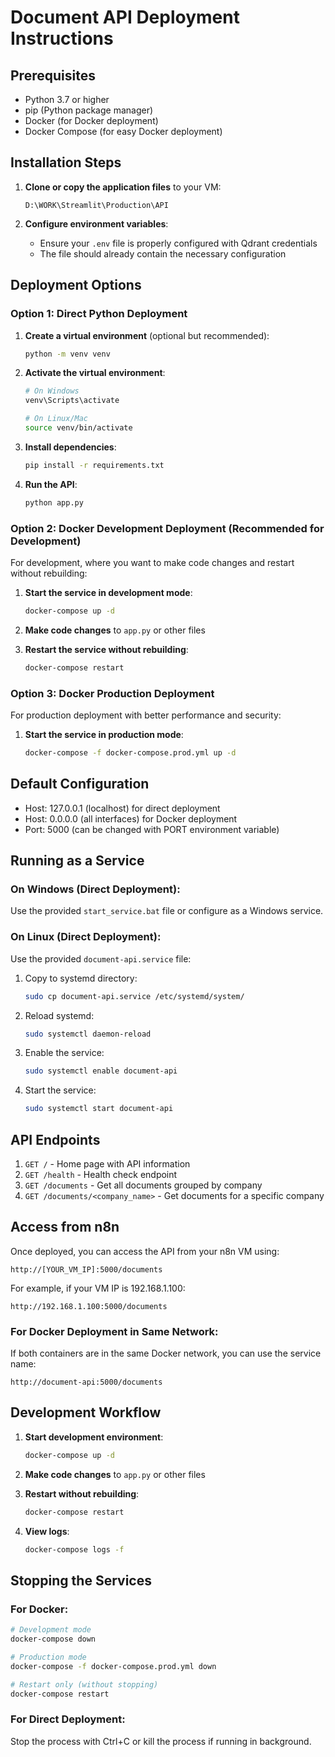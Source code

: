 # Document API Deployment Instructions

## Prerequisites
- Python 3.7 or higher
- pip (Python package manager)
- Docker (for Docker deployment)
- Docker Compose (for easy Docker deployment)

## Installation Steps

1. **Clone or copy the application files** to your VM:
   ```
   D:\WORK\Streamlit\Production\API
   ```

2. **Configure environment variables**:
   - Ensure your `.env` file is properly configured with Qdrant credentials
   - The file should already contain the necessary configuration

## Deployment Options

### Option 1: Direct Python Deployment

1. **Create a virtual environment** (optional but recommended):
   ```bash
   python -m venv venv
   ```

2. **Activate the virtual environment**:
   ```bash
   # On Windows
   venv\Scripts\activate
   
   # On Linux/Mac
   source venv/bin/activate
   ```

3. **Install dependencies**:
   ```bash
   pip install -r requirements.txt
   ```

4. **Run the API**:
   ```bash
   python app.py
   ```

### Option 2: Docker Development Deployment (Recommended for Development)

For development, where you want to make code changes and restart without rebuilding:

1. **Start the service in development mode**:
   ```bash
   docker-compose up -d
   ```

2. **Make code changes** to `app.py` or other files

3. **Restart the service without rebuilding**:
   ```bash
   docker-compose restart
   ```

### Option 3: Docker Production Deployment

For production deployment with better performance and security:

1. **Start the service in production mode**:
   ```bash
   docker-compose -f docker-compose.prod.yml up -d
   ```

## Default Configuration
- Host: 127.0.0.1 (localhost) for direct deployment
- Host: 0.0.0.0 (all interfaces) for Docker deployment
- Port: 5000 (can be changed with PORT environment variable)

## Running as a Service

### On Windows (Direct Deployment):
Use the provided `start_service.bat` file or configure as a Windows service.

### On Linux (Direct Deployment):
Use the provided `document-api.service` file:
1. Copy to systemd directory:
   ```bash
   sudo cp document-api.service /etc/systemd/system/
   ```
2. Reload systemd:
   ```bash
   sudo systemctl daemon-reload
   ```
3. Enable the service:
   ```bash
   sudo systemctl enable document-api
   ```
4. Start the service:
   ```bash
   sudo systemctl start document-api
   ```

## API Endpoints

1. `GET /` - Home page with API information
2. `GET /health` - Health check endpoint
3. `GET /documents` - Get all documents grouped by company
4. `GET /documents/<company_name>` - Get documents for a specific company

## Access from n8n

Once deployed, you can access the API from your n8n VM using:
```
http://[YOUR_VM_IP]:5000/documents
```

For example, if your VM IP is 192.168.1.100:
```
http://192.168.1.100:5000/documents
```

### For Docker Deployment in Same Network:
If both containers are in the same Docker network, you can use the service name:
```
http://document-api:5000/documents
```

## Development Workflow

1. **Start development environment**:
   ```bash
   docker-compose up -d
   ```

2. **Make code changes** to `app.py` or other files

3. **Restart without rebuilding**:
   ```bash
   docker-compose restart
   ```

4. **View logs**:
   ```bash
   docker-compose logs -f
   ```

## Stopping the Services

### For Docker:
```bash
# Development mode
docker-compose down

# Production mode
docker-compose -f docker-compose.prod.yml down

# Restart only (without stopping)
docker-compose restart
```

### For Direct Deployment:
Stop the process with Ctrl+C or kill the process if running in background.